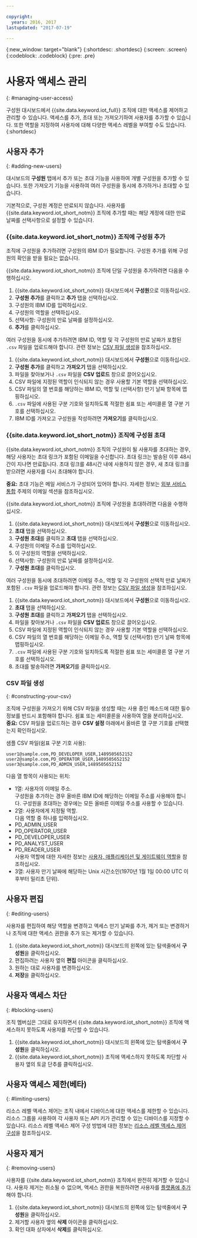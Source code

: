 ```yaml
---

copyright:
  years: 2016, 2017
lastupdated: "2017-07-19"

---
```


{:new_window: target="blank"}
{:shortdesc: .shortdesc}
{:screen: .screen}
{:codeblock: .codeblock}
{:pre: .pre}

# 사용자 액세스 관리
{: #managing-user-access}

구성원 대시보드에서 {{site.data.keyword.iot_full}} 조직에 대한 액세스를 제어하고 관리할 수 있습니다. 액세스를 추가, 초대<!--, registering--> 또는 가져오기하여 사용자를 추가할 수 있습니다. 또한 역할을 지정하여 사용자에 대해 다양한 액세스 레벨을 부여할 수도 있습니다.
{:shortdesc}

## 사용자 추가
{: #adding-new-users}

대시보드의 **구성원** 탭에서 <!--Add, Invite, or Register-->추가 또는 초대 기능을 사용하여 개별 구성원을 추가할 수 있습니다. 또한 가져오기 기능을 사용하여 여러 구성원을 동시에 <!--add, invite, or register-->추가하거나 초대할 수 있습니다. 

기본적으로, 구성원 계정은 만료되지 않습니다. 사용자를 {{site.data.keyword.iot_short_notm}} 조직에 추가할 때는 해당 계정에 대한 만료 날짜를 선택사항으로 설정할 수 있습니다. 

### {{site.data.keyword.iot_short_notm}} 조직에 구성원 추가

조직에 구성원을 추가하려면 구성원의 IBM ID가 필요합니다. 구성원 추가를 위해 구성원의 확인을 받을 필요는 없습니다. 

{{site.data.keyword.iot_short_notm}} 조직에 단일 구성원을 추가하려면 다음을 수행하십시오. 
1. {{site.data.keyword.iot_short_notm}} 대시보드에서 **구성원**으로 이동하십시오. 
2. **구성원 추가**를 클릭하고 **추가** 탭을 선택하십시오. 
3. 구성원의 IBM ID를 입력하십시오. 
4. 구성원의 역할을 선택하십시오. 
5. 선택사항: 구성원의 만료 날짜를 설정하십시오. 
6. **추가**를 클릭하십시오. 

여러 구성원을 동시에 추가하려면 IBM ID, 역할 및 각 구성원의 만료 날짜가 포함된 `.csv` 파일을 업로드해야 합니다. 관련 정보는 [CSV 파일 생성](#constructing-your-csv)을 참조하십시오. 
1. {{site.data.keyword.iot_short_notm}} 대시보드에서 **구성원**으로 이동하십시오. 
2. **구성원 추가**를 클릭하고 **가져오기** 탭을 선택하십시오. 
3. 파일을 찾아보거나 `.csv` 파일을 **CSV 업로드** 창으로 끌어오십시오. 
4. CSV 파일에 지정된 역할이 인식되지 않는 경우 사용할 기본 역할을 선택하십시오. 
5. CSV 파일의 열 번호를 해당하는 IBM ID, 역할 및 (선택사항) 만기 날짜 항목에 맵핑하십시오. 
6. `.csv` 파일에 사용된 구분 기호와 일치하도록 적절한 쉼표 또는 세미콜론 열 구분 기호를 선택하십시오. 
7. IBM ID를 가져오고 구성원을 작성하려면 **가져오기**를 클릭하십시오. 


### {{site.data.keyword.iot_short_notm}} 조직에 구성원 초대

{{site.data.keyword.iot_short_notm}} 조직의 구성원이 될 사용자를 초대하는 경우, 해당 사용자는 초대 링크가 포함된 이메일을 수신합니다. 초대 링크는 발송된 이후 48시간이 지나면 만료됩니다. 초대 링크를 48시간 내에 사용하지 않은 경우, 새 초대 링크를 받으려면 사용자를 다시 초대해야 합니다. 

**중요:** 초대 기능은 메일 서비스가 구성되어 있어야 합니다. 자세한 정보는 [외부 서비스 통합](reference/extensions/index.html#email) 주제의 이메일 섹션을 참조하십시오. 

{{site.data.keyword.iot_short_notm}} 조직에 구성원을 초대하려면 다음을 수행하십시오. 
1. {{site.data.keyword.iot_short_notm}} 대시보드에서 **구성원**으로 이동하십시오. 
2. **초대** 탭을 선택하십시오. 
2. **구성원 초대**를 클릭하고 **초대** 탭을 선택하십시오. 
3. 구성원의 이메일 주소를 입력하십시오. 
4. 이 구성원의 역할을 선택하십시오. 
5. 선택사항: 구성원의 만료 날짜를 설정하십시오. 
6. **구성원 초대**를 클릭하십시오. 

여러 구성원을 동시에 초대하려면 이메일 주소, 역할 및 각 구성원의 선택적 만료 날짜가 포함된 `.csv` 파일을 업로드해야 합니다. 관련 정보는 [CSV 파일 생성](#constructing-your-csv)을 참조하십시오. 
1. {{site.data.keyword.iot_short_notm}} 대시보드에서 **구성원**으로 이동하십시오. 
2. **초대** 탭을 선택하십시오. 
2. **구성원 초대**를 클릭하고 **가져오기** 탭을 선택하십시오. 
3. 파일을 찾아보거나 `.csv` 파일을 **CSV 업로드** 창으로 끌어오십시오. 
4. CSV 파일에 지정된 역할이 인식되지 않는 경우 사용할 기본 역할을 선택하십시오. 
5. CSV 파일의 열 번호를 해당하는 이메일 주소, 역할 및 (선택사항) 만기 날짜 항목에 맵핑하십시오. 
6. `.csv` 파일에 사용된 구분 기호와 일치하도록 적절한 쉼표 또는 세미콜론 열 구분 기호를 선택하십시오. 
7. 초대를 발송하려면 **가져오기**를 클릭하십시오. 

<!-- ### Registering a member with your {{site.data.keyword.iot_short_notm}} organization

If your organization is using {{site.data.keyword.Bluemix_notm}} {{site.data.keyword.ssoshort}}, you can add individual members to your organization by registering them, which does not require an IBMid.

To register a member with your {{site.data.keyword.iot_short_notm}} organization:
1. In the {{site.data.keyword.iot_short_notm}} dashboard, go to **Members**.
2. Select the **Invitations** tab.
2. Click **Invite Members** and select **Invite**.
3. Enter the email address of the member.
4. Select a role for this member.
5. Enter the subject, realm name, and issuer.
   **Important:** Ensure that the `Subject`, `Realm Name`, and `Issuer` fields comply with the OpenID Connect recommendations and standards. For more information, see the [OpenID Connect ![External link icon](../../icons/launch-glyph.svg "External link icon")](http://openid.net/connect/){: new_window} website.
6. Optional: Set an expiry date for the member.
7. Click **Register Member**.

To register multiple members simultaneously, you must upload a CSV (`.csv`) file that contains the email address, role, subject, realm name, issuer, and the optional expiry date of each member.
1. In the {{site.data.keyword.iot_short_notm}} dashboard, go to **Access**.
2. Click **Add Member** and select **Import**.
3. Click **Bulk Register**.
4. Select a default role and ensure that the column numbers on your CSV file match the column numbers in the CSV settings.
5. Ensure the column separator in your CSV file matches the column separator in the CSV settings.
6. Click **Browse your files** or drag the CSV file into the **Upload CSV** window. -->

### CSV 파일 생성
{: #constructing-your-csv}

조직에 구성원을 가져오기 위해 CSV 파일을 생성할 때는 사용 중인 메소드에 대한 필수 정보를 반드시 포함해야 합니다. 쉼표 또는 세미콜론을 사용하여 열을 분리하십시오.   
**중요:** CSV 파일을 업로드하는 경우 **CSV 설정** 아래에서 올바른 열 구분 기호를 선택했는지 확인하십시오. 

샘플 CSV 파일(쉼표 구분 기호 사용):   
```
user1@sample.com,PD_DEVELOPER_USER,1489505652152
user2@sample.com,PD_OPERATOR_USER,1489505652152
user3@sample.com,PD_ADMIN_USER,1489505652152
```

다음 열 항목이 사용되는 위치:   
- 1열: 사용자의 이메일 주소.   
구성원을 추가하는 경우 올바른 IBM ID에 해당하는 이메일 주소를 사용해야 합니다. 구성원을 초대하는 경우에는 모든 올바른 이메일 주소를 사용할 수 있습니다. 
- 2열: 사용자에게 지정될 역할.   
다음 역할 중 하나를 입력하십시오. 
 - PD_ADMIN_USER
 - PD_OPERATOR_USER
 - PD_DEVELOPER_USER
 - PD_ANALYST_USER
 - PD_READER_USER  
사용자 역할에 대한 자세한 정보는 [사용자, 애플리케이션 및 게이트웨이 역할](roles_index.html#user_roles)을 참조하십시오. 
- 3열: 사용자 만기 날짜에 해당하는 Unix 시간소인(1970년 1월 1일 00:00 UTC 이후부터 밀리초 단위). 

## 사용자 편집
{: #editing-users}

사용자를 편집하여 해당 역할을 변경하고 액세스 만기 날짜를 추가, 제거 또는 변경하거나 조직에 대한 액세스 권한을 추가 또는 제거할 수 있습니다. 

1. {{site.data.keyword.iot_short_notm}} 대시보드의 왼쪽에 있는 탐색줄에서 **구성원**을 클릭하십시오. 
2. 편집하려는 사용자 옆의 **편집** 아이콘을 클릭하십시오. 
3. 원하는 대로 사용자를 변경하십시오. 
4. **저장**을 클릭하십시오.

## 사용자 액세스 차단
{: #blocking-users}

조직 멤버십은 그대로 유지하면서 {{site.data.keyword.iot_short_notm}} 조직에 액세스하지 못하도록 사용자를 차단할 수 있습니다. 

1. {{site.data.keyword.iot_short_notm}} 대시보드의 왼쪽에 있는 탐색줄에서 **구성원**을 클릭하십시오. 
2. {{site.data.keyword.iot_short_notm}} 조직에 액세스하지 못하도록 차단할 사용자 옆의 토글 단추를 클릭하십시오. 

## 사용자 액세스 제한(베타)
{: #limiting-users}

리소스 레벨 액세스 제어는 조직 내에서 디바이스에 대한 액세스를 제한할 수 있습니다. 리소스 그룹을 사용하여 각 사용자 또는 API 키가 관리할 수 있는 디바이스를 지정할 수 있습니다. 리소스 레벨 액세스 제어 구성 방법에 대한 정보는 [리소스 레벨 액세스 제어 구성](reference/rlac.html#configure_RLAC)을 참조하십시오.

## 사용자 제거
{: #removing-users}

사용자를 {{site.data.keyword.iot_short_notm}} 조직에서 완전히 제거할 수 있습니다. 사용자 제거는 취소될 수 없으며, 액세스 권한을 복원하려면 사용자를 [플랫폼에 추가](#adding-new-users)해야 합니다. 

1. {{site.data.keyword.iot_short_notm}} 대시보드의 왼쪽에 있는 탐색줄에서 **구성원**을 클릭하십시오. 
2. 제거할 사용자 옆의 **삭제** 아이콘을 클릭하십시오. 
3. 확인 대화 상자에서 **삭제**를 클릭하십시오. 
